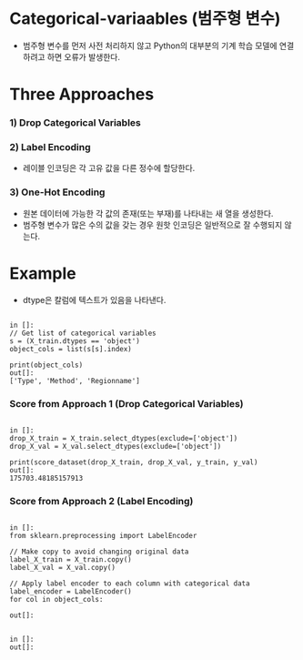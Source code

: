 # Categorical-variaables (범주형 변수)

* 범주형 변수를 먼저 사전 처리하지 않고 Python의 대부분의 기계 학습 모델에 연결하려고 하면 오류가 발생한다.

# Three Approaches

### 1) Drop Categorical Variables

### 2) Label Encoding

* 레이블 인코딩은 각 고유 값을 다른 정수에 할당한다.

### 3) One-Hot Encoding

* 원본 데이터에 가능한 각 값의 존재(또는 부재)를 나타내는 새 열을 생성한다.
* 범주형 변수가 많은 수의 값을 갖는 경우 원핫 인코딩은 일반적으로 잘 수행되지 않는다.

# Example

* dtype은 칼럼에 텍스트가 있음을 나타낸다.

<pre><code>
in []:
// Get list of categorical variables
s = (X_train.dtypes == 'object')
object_cols = list(s[s].index)

print(object_cols)
out[]:
['Type', 'Method', 'Regionname']
</code></pre>

### Score from Approach 1 (Drop Categorical Variables)

<pre><code>
in []:
drop_X_train = X_train.select_dtypes(exclude=['object'])
drop_X_val = X_val.select_dtypes(exclude=['object'])

print(score_dataset(drop_X_train, drop_X_val, y_train, y_val)
out[]:
175703.48185157913
</code></pre>

### Score from Approach 2 (Label Encoding)

<pre><code>
in []:
from sklearn.preprocessing import LabelEncoder

// Make copy to avoid changing original data
label_X_train = X_train.copy()
label_X_val = X_val.copy()

// Apply label encoder to each column with categorical data
label_encoder = LabelEncoder()
for col in object_cols:
  
out[]:
</code></pre>

<pre><code>
in []:
out[]:
</code></pre>
